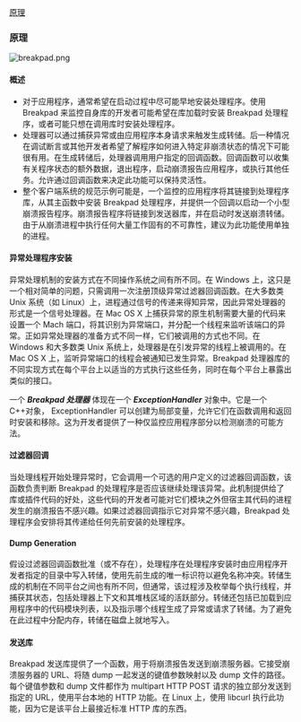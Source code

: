 [原理](#原理)

### 原理  
![breakpad.png]()
#### 概述 
- 对于应用程序，通常希望在启动过程中尽可能早地安装处理程序。使用 Breakpad 来监控自身库的开发者可能希望在库加载时安装 Breakpad 处理程序，或者可能只想在调用库时安装处理程序。
- 处理器可以通过捕获异常或由应用程序本身请求来触发生成转储。后一种情况在调试断言或其他开发者希望了解程序如何进入特定非崩溃状态的情况下可能很有用。在生成转储后，处理器调用用户指定的回调函数。回调函数可以收集有关程序状态的额外数据，退出程序，启动崩溃报告应用程序，或执行其他任务。允许通过回调函数来决定此功能可以保持灵活性。  
- 整个客户端系统的规范示例可能是，一个监控的应用程序将其链接到处理程序库，从其主函数中安装 Breakpad 处理程序，并提供一个回调以启动一个小型崩溃报告程序。崩溃报告程序将链接到发送器库，并在启动时发送崩溃转储。由于从崩溃进程中执行任何大量工作固有的不可靠性，建议为此功能使用单独的进程。
#### 异常处理程序安装  
异常处理机制的安装方式在不同操作系统之间有所不同。在 Windows 上，这只是一个相对简单的问题，只需调用一次注册顶级异常过滤器回调函数。在大多数类 Unix 系统（如 Linux）上，进程通过信号的传递来得知异常，因此异常处理器的形式是一个信号处理器。在 Mac OS X 上捕获异常的原生机制需要大量的代码来设置一个 Mach 端口，将其识别为异常端口，并分配一个线程来监听该端口的异常。正如异常处理器的准备方式不同一样，它们被调用的方式也不同。在 Windows 和大多数类 Unix 系统上，处理器是在引发异常的线程上被调用的。在 Mac OS X 上，监听异常端口的线程会被通知已发生异常。Breakpad 处理器库的不同实现方式在每个平台上以适当的方式执行这些任务，同时在每个平台上暴露出类似的接口。

一个 ***Breakpad 处理器*** 体现在一个 ***ExceptionHandler*** 对象中。它是一个 C++对象， ExceptionHandler 可以创建为局部变量，允许它们在函数调用和返回时安装和移除。这为开发者提供了一种仅监控应用程序部分以检测崩溃的可能方法。

#### 过滤器回调
当处理线程开始处理异常时，它会调用一个可选的用户定义的过滤器回调函数，该函数负责判断 Breakpad 的处理程序是否应该继续处理该异常。此机制提供给了库或插件代码的好处，这些代码的开发者可能对它们模块之外但宿主其代码的进程发生的崩溃报告不感兴趣。如果过滤器回调指示它对异常不感兴趣，Breakpad 处理程序会安排将其传递给任何先前安装的处理程序。

#### Dump Generation
假设过滤器回调函数批准（或不存在），处理程序在处理程序安装时由应用程序开发者指定的目录中写入转储，使用先前生成的唯一标识符以避免名称冲突。转储生成的机制在不同平台之间也有所不同，但通常，该过程涉及枚举每个执行线程，并捕获其状态，包括处理器上下文和其堆栈区域的活跃部分。转储还包括已加载到应用程序中的代码模块列表，以及指示哪个线程生成了异常或请求了转储。为了避免在此过程中分配内存，转储在磁盘上就地写入。

#### 发送库
Breakpad 发送库提供了一个函数，用于将崩溃报告发送到崩溃服务器。它接受崩溃服务器的 URL、将随 dump 一起发送的键值参数映射以及 dump 文件的路径。每个键值参数和 dump 文件都作为 multipart HTTP POST 请求的独立部分发送到指定的 URL，使用平台本地的 HTTP 功能。在 Linux 上，使用 libcurl 执行此功能，因为它是该平台上最接近标准 HTTP 库的东西。
